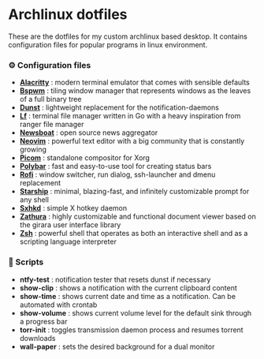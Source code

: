 # Archlinux dotfiles

These are the dotfiles for my custom archlinux based desktop. It contains configuration files for popular programs in linux environment.

### ⚙️ Configuration files

- **[Alacritty](https://github.com/alacritty/alacritty)** : modern terminal emulator that comes with sensible defaults
- **[Bspwm](https://github.com/baskerville/bspwm)** : tiling window manager that represents windows as the leaves of a full binary tree
- **[Dunst](https://dunst-project.org/)** : lightweight replacement for the notification-daemons
- **[Lf](https://github.com/gokcehan/lf)** : terminal file manager written in Go with a heavy inspiration from ranger file manager
- **[Newsboat](https://newsboat.org/)** : open source news aggregator
- **[Neovim](https://github.com/neovim/neovim)** : powerful text editor with a big community that is constantly growing
- **[Picom](https://github.com/yshui/picom)** : standalone compositor for Xorg
- **[Polybar](https://github.com/polybar/polybar)** : fast and easy-to-use tool for creating status bars
- **[Rofi](https://github.com/davatorium/rofi)** : window switcher, run dialog, ssh-launcher and dmenu replacement
- **[Starship](https://github.com/starship/starship)** : minimal, blazing-fast, and infinitely customizable prompt for any shell
- **[Sxhkd](https://github.com/baskerville/sxhkd)** : simple X hotkey daemon
- **[Zathura](https://github.com/pwmt/zathura)** : highly customizable and functional document viewer based on the girara user interface library
- **[Zsh](https://www.zsh.org/)** : powerful shell that operates as both an interactive shell and as a scripting language interpreter

### 📜 Scripts

- **ntfy-test** : notification tester that resets dunst if necessary
- **show-clip** : shows a notification with the current clipboard content
- **show-time** : shows current date and time as a notification. Can be automated with crontab
- **show-volume** : shows current volume level for the default sink through a progress bar
- **torr-init** : toggles transmission daemon process and resumes torrent downloads
- **wall-paper** : sets the desired background for a dual monitor
